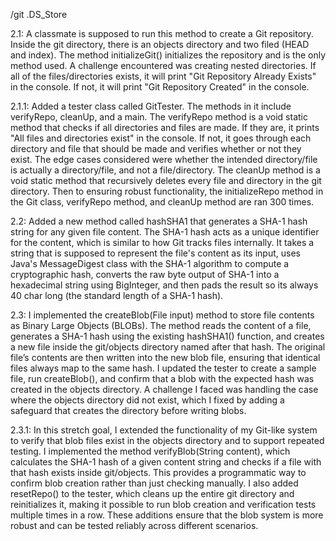/git
.DS_Store

2.1: A classmate is supposed to run this method to create a Git repository. Inside the git directory, there is an objects directory and two filed (HEAD and index). The method initializeGit() initializes the repository and is the only method used. A challenge encountered was creating nested directories. If all of the files/directories exists, it will print "Git Repository Already Exists" in the console. If not, it will print "Git Repository Created" in the console. 

2.1.1: Added a tester class called GitTester. The methods in it include verifyRepo, cleanUp, and a main. The verifyRepo method is a void static method that checks if all directories and files are made. If they are, it prints "All files and directories exist" in the console. If not, it goes through each directory and file that should be made and verifies whether or not they exist. The edge cases considered were whether the intended directory/file is actually a directory/file, and not a file/directory. The cleanUp method is a void static method that recursively deletes every file and directory in the git directory. Then to ensuring robust functionality, the initializeRepo method in the Git class, verifyRepo method, and cleanUp method are ran 300 times. 

2.2: Added a new method called hashSHA1 that generates a SHA-1 hash string for any given file content. The SHA-1 hash acts as a unique identifier for the content, which is similar to how Git tracks files internally. It takes a string that is supposed to represent the file's content as its input, uses Java's MessageDigest class with the SHA-1 algorithm to compute a cryptographic hash, converts the raw byte output of SHA-1 into a hexadecimal string using BigInteger, and then pads the result so its always 40 char long (the standard length of a SHA-1 hash).

2.3: I implemented the createBlob(File input) method to store file contents as Binary Large Objects (BLOBs). The method reads the content of a file, generates a SHA-1 hash using the existing hashSHA1() function, and creates a new file inside the git/objects directory named after that hash. The original file’s contents are then written into the new blob file, ensuring that identical files always map to the same hash. I updated the tester to create a sample file, run createBlob(), and confirm that a blob with the expected hash was created in the objects directory. A challenge I faced was handling the case where the objects directory did not exist, which I fixed by adding a safeguard that creates the directory before writing blobs.

2.3.1: In this stretch goal, I extended the functionality of my Git-like system to verify that blob files exist in the objects directory and to support repeated testing. I implemented the method verifyBlob(String content), which calculates the SHA-1 hash of a given content string and checks if a file with that hash exists inside git/objects. This provides a programmatic way to confirm blob creation rather than just checking manually. I also added resetRepo() to the tester, which cleans up the entire git directory and reinitializes it, making it possible to run blob creation and verification tests multiple times in a row. These additions ensure that the blob system is more robust and can be tested reliably across different scenarios.